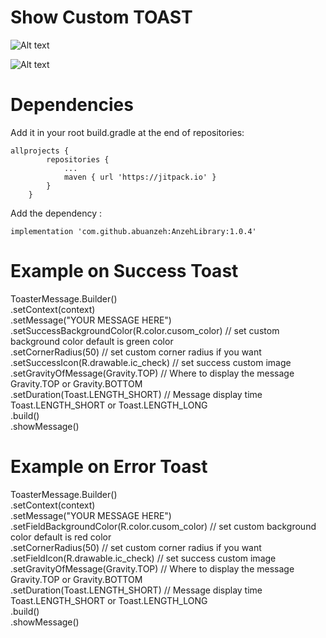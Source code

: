 
# Show Custom TOAST

![Alt text](https://firebasestorage.googleapis.com/v0/b/alhafeth-d4c48.appspot.com/o/Screenshot_20220317-143850_First_Library%5B1%5D.jpg?alt=media&token=7b6a4d92-85eb-43d7-8e84-363524192d35 "Optional title")

![Alt text](https://camo.githubusercontent.com/2bac188a30fea61561735a89483760b3f682566fcf29ad499592615f6b500bfe/68747470733a2f2f666972656261736573746f726167652e676f6f676c65617069732e636f6d2f76302f622f616c6861666574682d64346334382e61707073706f742e636f6d2f6f2f53637265656e73686f745f32303232303331372d3134333835305f46697273745f4c696272617279253542312535442e6a70673f616c743d6d6564696126746f6b656e3d37623661346439322d383565622d343364372d386538342d333633353234313932643335 "Optional title")

# Dependencies 
Add it in your root build.gradle at the end of repositories:
```
allprojects {
		repositories {
			...
			maven { url 'https://jitpack.io' }
		}
	}
```
Add the dependency :
```
implementation 'com.github.abuanzeh:AnzehLibrary:1.0.4'
```
# Example on Success Toast       
ToasterMessage.Builder() <br/>
            .setContext(context)  <br/>
            .setMessage("YOUR MESSAGE HERE") <br/>
            .setSuccessBackgroundColor(R.color.cusom_color) // set custom background color default is green color <br/>
            .setCornerRadius(50) //  set custom corner radius if you want <br/>
            .setSuccessIcon(R.drawable.ic_check) // set success custom image   <br/>
            .setGravityOfMessage(Gravity.TOP) // Where to display the message Gravity.TOP or Gravity.BOTTOM <br/>
            .setDuration(Toast.LENGTH_SHORT) // Message display time Toast.LENGTH_SHORT or Toast.LENGTH_LONG <br/>
            .build() <br/>
            .showMessage() <br/>
	    
	    
# Example on Error Toast       
ToasterMessage.Builder() <br/>
            .setContext(context) <br/>
            .setMessage("YOUR MESSAGE HERE") <br/>
            .setFieldBackgroundColor(R.color.cusom_color)  // set custom background color default is red color <br/>
            .setCornerRadius(50) //  set custom corner radius if you want <br/>
            .setFieldIcon(R.drawable.ic_check) // set success custom image <br/>
            .setGravityOfMessage(Gravity.TOP) // Where to display the message Gravity.TOP or Gravity.BOTTOM <br/>
            .setDuration(Toast.LENGTH_SHORT) // Message display time Toast.LENGTH_SHORT or Toast.LENGTH_LONG <br/>
            .build() <br/>
            .showMessage() <br/>

   
